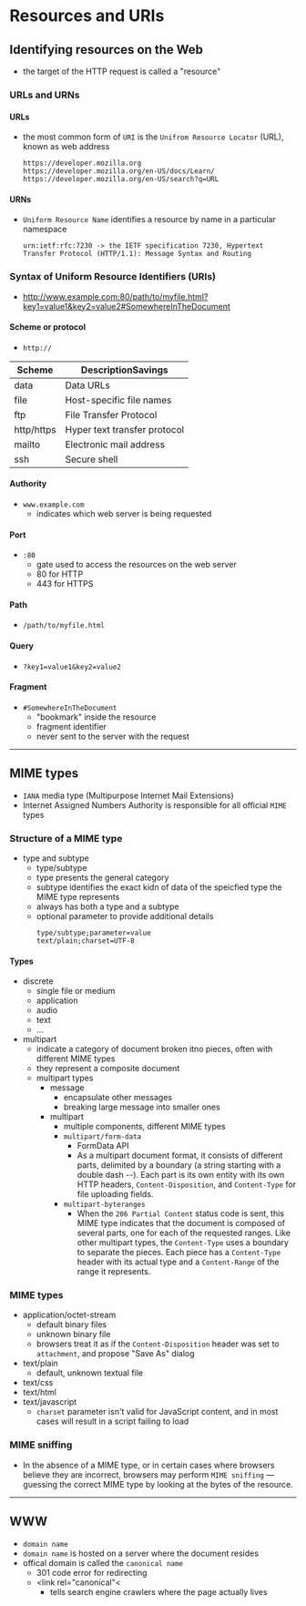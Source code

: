 # Resources and URIs

## Identifying resources on the Web

- the target of the HTTP request is called a "resource"

### URLs and URNs

#### URLs

- the most common form of `URI` is the `Unifrom Resource Locator` (URL), known as web address
  ```
  https://developer.mozilla.org
  https://developer.mozilla.org/en-US/docs/Learn/
  https://developer.mozilla.org/en-US/search?q=URL
  ```

#### URNs

- `Uniform Resource Name` identifies a resource by name in a particular namespace
  ```
  urn:ietf:rfc:7230 -> the IETF specification 7230, Hypertext Transfer Protocol (HTTP/1.1): Message Syntax and Routing
  ```

### Syntax of Uniform Resource Identifiers (URIs)

- http://www.example.com:80/path/to/myfile.html?key1=value1&key2=value2#SomewhereInTheDocument

#### Scheme or protocol

- `http://`

| Scheme     | DescriptionSavings           |
| ---------- | ---------------------------- |
| data       | Data URLs                    |
| file       | Host-specific file names     |
| ftp        | File Transfer Protocol       |
| http/https | Hyper text transfer protocol |
| mailto     | Electronic mail address      |
| ssh        | Secure shell                 |

#### Authority

- `www.example.com`
  - indicates which web server is being requested

#### Port

- `:80`
  - gate used to access the resources on the web server
  - 80 for HTTP
  - 443 for HTTPS

#### Path

- `/path/to/myfile.html`

#### Query

- `?key1=value1&key2=value2`

#### Fragment

- `#SomewhereInTheDocument`
  - "bookmark" inside the resource
  - fragment identifier
  - never sent to the server with the request

<hr>

## MIME types

- `IANA` media type (Multipurpose Internet Mail Extensions)
- Internet Assigned Numbers Authority is responsible for all official `MIME` types

### Structure of a MIME type

- type and subtype
  - type/subtype
  - type presents the general category
  - subtype identifies the exact kidn of data of the speicfied type the MIME type represents
  - always has both a type and a subtype
  - optional parameter to provide additional details
    ```
    type/subtype;parameter=value
    text/plain;charset=UTF-8
    ```

#### Types

- discrete
  - single file or medium
  - application
  - audio
  - text
  - ...
- multipart
  - indicate a category of document broken itno pieces, often with different MIME types
  - they represent a composite document
  - multipart types
    - message
      - encapsulate other messages
      - breaking large message into smaller ones
    - multipart
      - multiple components, different MIME types
      - `multipart/form-data`
        - FormData API
        - As a multipart document format, it consists of different parts, delimited by a boundary (a string starting with a double dash --). Each part is its own entity with its own HTTP headers, `Content-Disposition`, and `Content-Type` for file uploading fields.
      - `multipart-byteranges`
        - When the `206 Partial Content` status code is sent, this MIME type indicates that the document is composed of several parts, one for each of the requested ranges. Like other multipart types, the `Content-Type` uses a boundary to separate the pieces. Each piece has a `Content-Type` header with its actual type and a `Content-Range` of the range it represents.

### MIME types

- application/octet-stream
  - default binary files
  - unknown binary file
  - browsers treat it as if the `Content-Disposition` header was set to `attachment`, and propose "Save As" dialog
- text/plain
  - default, unknown textual file
- text/css
- text/html
- text/javascript
  - `charset` parameter isn't valid for JavaScript content, and in most cases will result in a script failing to load

### MIME sniffing

- In the absence of a MIME type, or in certain cases where browsers believe they are incorrect, browsers may perform `MIME sniffing` — guessing the correct MIME type by looking at the bytes of the resource.

<hr>

## WWW

- `domain name`
- `domain name` is hosted on a server where the document resides
- offical domain is called the `canonical name`
  - 301 code error for redirecting
  - &lt;link rel="canonical"&lt;
    - tells search engine crawlers where the page actually lives
